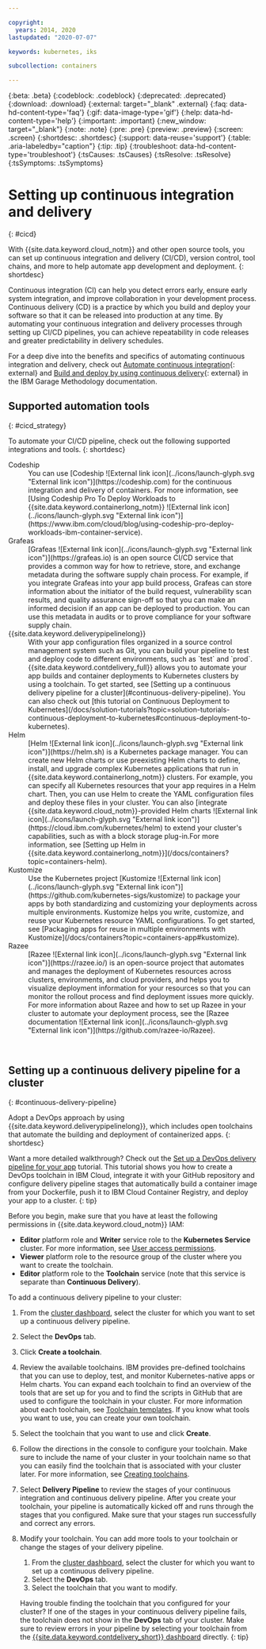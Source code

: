 ```yaml
---

copyright:
  years: 2014, 2020
lastupdated: "2020-07-07"

keywords: kubernetes, iks

subcollection: containers

---
```


{:beta: .beta}
{:codeblock: .codeblock}
{:deprecated: .deprecated}
{:download: .download}
{:external: target="_blank" .external}
{:faq: data-hd-content-type='faq'}
{:gif: data-image-type='gif'}
{:help: data-hd-content-type='help'}
{:important: .important}
{:new_window: target="_blank"}
{:note: .note}
{:pre: .pre}
{:preview: .preview}
{:screen: .screen}
{:shortdesc: .shortdesc}
{:support: data-reuse='support'}
{:table: .aria-labeledby="caption"}
{:tip: .tip}
{:troubleshoot: data-hd-content-type='troubleshoot'}
{:tsCauses: .tsCauses}
{:tsResolve: .tsResolve}
{:tsSymptoms: .tsSymptoms}



# Setting up continuous integration and delivery
{: #cicd}

With {{site.data.keyword.cloud_notm}} and other open source tools, you can set up continuous integration and delivery (CI/CD), version control, tool chains, and more to help automate app development and deployment.
{: shortdesc}

Continuous integration (CI) can help you detect errors early, ensure early system integration, and improve collaboration in your development process. Continuous delivery (CD) is a practice by which you build and deploy your software so that it can be released into production at any time. By automating your continuous integration and delivery processes through setting up CI/CD pipelines, you can achieve repeatability in code releases and greater predictability in delivery schedules.

For a deep dive into the benefits and specifics of automating continuous integration and delivery, check out [Automate continuous integration](https://www.ibm.com/garage/method/practices/code/practice_continuous_integration){: external} and [Build and deploy by using continuous delivery](https://www.ibm.com/garage/method/practices/deliver/practice_continuous_delivery){: external} in the IBM Garage Methodology documentation.

## Supported automation tools
{: #cicd_strategy}

To automate your CI/CD pipeline, check out the following supported integrations and tools.
{: shortdesc}

<dl>
<dt>Codeship</dt>
<dd>You can use [Codeship ![External link icon](../icons/launch-glyph.svg "External link icon")](https://codeship.com) for the continuous integration and delivery of containers. For more information, see [Using Codeship Pro To Deploy Workloads to {{site.data.keyword.containerlong_notm}} ![External link icon](../icons/launch-glyph.svg "External link icon")](https://www.ibm.com/cloud/blog/using-codeship-pro-deploy-workloads-ibm-container-service).</dd>
<dt>Grafeas</dt>
<dd>[Grafeas ![External link icon](../icons/launch-glyph.svg "External link icon")](https://grafeas.io) is an open source CI/CD service that provides a common way for how to retrieve, store, and exchange metadata during the software supply chain process. For example, if you integrate Grafeas into your app build process, Grafeas can store information about the initiator of the build request, vulnerability scan results, and quality assurance sign-off so that you can make an informed decision if an app can be deployed to production. You can use this metadata in audits or to prove compliance for your software supply chain.</dd>
<dt>{{site.data.keyword.deliverypipelinelong}}</dt>
<dd>With your app configuration files organized in a source control management system such as Git, you can build your pipeline to test and deploy code to different environments, such as `test` and `prod`. {{site.data.keyword.contdelivery_full}} allows you to automate your app builds and container deployments to Kubernetes clusters by using a toolchain. To get started, see [Setting up a continuous delivery pipeline for a cluster](#continuous-delivery-pipeline). You can also check out [this tutorial on Continuous Deployment to Kubernetes](/docs/solution-tutorials?topic=solution-tutorials-continuous-deployment-to-kubernetes#continuous-deployment-to-kubernetes).</dd>
<dt>Helm</dt>
<dd>[Helm ![External link icon](../icons/launch-glyph.svg "External link icon")](https://helm.sh) is a Kubernetes package manager. You can create new Helm charts or use preexisting Helm charts to define, install, and upgrade complex Kubernetes applications that run in {{site.data.keyword.containerlong_notm}} clusters. For example, you can specify all Kubernetes resources that your app requires in a Helm chart. Then, you can use Helm to create the YAML configuration files and deploy these files in your cluster. You can also [integrate {{site.data.keyword.cloud_notm}}-provided Helm charts ![External link icon](../icons/launch-glyph.svg "External link icon")](https://cloud.ibm.com/kubernetes/helm) to extend your cluster's capabilities, such as with a block storage plug-in.For more information, see [Setting up Helm in {{site.data.keyword.containerlong_notm}}](/docs/containers?topic=containers-helm).</dd>
<dt>Kustomize</dt>
<dd>Use the Kubernetes project [Kustomize ![External link icon](../icons/launch-glyph.svg "External link icon")](https://github.com/kubernetes-sigs/kustomize) to package your apps by both standardizing and customizing your deployments across multiple environments. Kustomize helps you write, customize, and reuse your Kubernetes resource YAML configurations. To get started, see [Packaging apps for reuse in multiple environments with Kustomize](/docs/containers?topic=containers-app#kustomize).</dd>
<dt>Razee</dt>
<dd>[Razee ![External link icon](../icons/launch-glyph.svg "External link icon")](https://razee.io/) is an open-source project that automates and manages the deployment of Kubernetes resources across clusters, environments, and cloud providers, and helps you to visualize deployment information for your resources so that you can monitor the rollout process and find deployment issues more quickly. For more information about Razee and how to set up Razee in your cluster to automate your deployment process, see the [Razee documentation ![External link icon](../icons/launch-glyph.svg "External link icon")](https://github.com/razee-io/Razee).</dd>
</dl>

<br />


## Setting up a continuous delivery pipeline for a cluster
{: #continuous-delivery-pipeline}

Adopt a DevOps approach by using {{site.data.keyword.deliverypipelinelong}}, which includes open toolchains that automate the building and deployment of containerized apps.
{: shortdesc}

Want a more detailed walkthrough? Check out the [Set up a DevOps delivery pipeline for your app](/docs/containers?topic=containers-tutorial-byoc-kube) tutorial. This tutorial shows you how to create a DevOps toolchain in IBM Cloud, integrate it with your GitHub repository and configure delivery pipeline stages that automatically build a container image from your Dockerfile, push it to IBM Cloud Container Registry, and deploy your app to a cluster.
{: tip}

Before you begin, make sure that you have at least the following permissions in {{site.data.keyword.cloud_notm}} IAM:
*  **Editor** platform role and **Writer** service role to the **Kubernetes Service** cluster. For more information, see [User access permissions](/docs/containers?topic=containers-access_reference).
*  **Viewer** platform role to the resource group of the cluster where you want to create the toolchain.
*  **Editor** platform role to the **Toolchain** service (note that this service is separate than **Continuous Delivery**).

To add a continuous delivery pipeline to your cluster:

1. From the [cluster dashboard](https://cloud.ibm.com/kubernetes/clusters), select the cluster for which you want to set up a continuous delivery pipeline.
2. Select the **DevOps** tab.
3. Click **Create a toolchain**.
4. Review the available toolchains. IBM provides pre-defined toolchains that you can use to deploy, test, and monitor Kubernetes-native apps or Helm charts. You can expand each toolchain to find an overview of the tools that are set up for you and to find the scripts in GitHub that are used to configure the toolchain in your cluster. For more information about each toolchain, see [Toolchain templates](/docs/ContinuousDelivery?topic=ContinuousDelivery-cd_about#templates). If you know what tools you want to use, you can create your own toolchain.
5. Select the toolchain that you want to use and click **Create**.
6. Follow the directions in the console to configure your toolchain. Make sure to include the name of your cluster in your toolchain name so that you can easily find the toolchain that is associated with your cluster later. For more information, see [Creating toolchains](/docs/ContinuousDelivery?topic=ContinuousDelivery-toolchains_getting_started).
7. Select **Delivery Pipeline** to review the stages of your continuous integration and continuous delivery pipeline. After you create your toolchain, your pipeline is automatically kicked off and runs through the stages that you configured. Make sure that your stages run successfully and correct any errors.
8. Modify your toolchain. You can add more tools to your toolchain or change the stages of your delivery pipeline.
   1. From the [cluster dashboard](https://cloud.ibm.com/kubernetes/clusters), select the cluster for which you want to set up a continuous delivery pipeline.
   2. Select the **DevOps** tab.
   3. Select the toolchain that you want to modify.

   Having trouble finding the toolchain that you configured for your cluster? If one of the stages in your continuous delivery pipeline fails, the toolchain does not show in the **DevOps** tab of your cluster. Make sure to review errors in your pipeline by selecting your toolchain from the [{{site.data.keyword.contdelivery_short}} dashboard](https://cloud.ibm.com/devops/toolchains) directly.
   {: tip}



